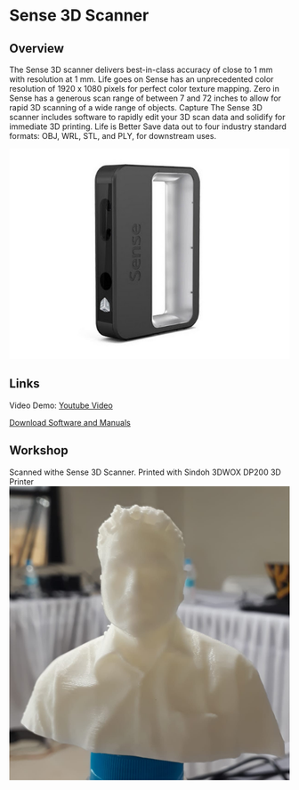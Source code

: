 # Sense 3D Scanner

## Overview
The Sense 3D scanner delivers best-in-class accuracy of close to 1 mm with resolution at 1 mm.
Life goes on
Sense has an unprecedented color resolution of 1920 x 1080 pixels for perfect color texture mapping.
Zero in
Sense has a generous scan range of between 7 and 72 inches to allow for rapid 3D scanning of a wide range of objects.
Capture
The Sense 3D scanner includes software to rapidly edit your 3D scan data and solidify for immediate 3D printing.
Life is Better
Save data out to four industry standard formats: OBJ, WRL, STL, and PLY, for downstream uses. 

![RolandSense](images/3dsense.jpg)

## Links

Video Demo: [Youtube Video](https://www.youtube.com/watch?v=YmTvGLliGmw)

[Download Software and Manuals](https://www.3dsystems.com/shop/sense/downloads)

## Workshop
Scanned withe Sense 3D Scanner. Printed with Sindoh 3DWOX DP200 3D Printer
![RolandSense](images/3dsense1.jpg)


